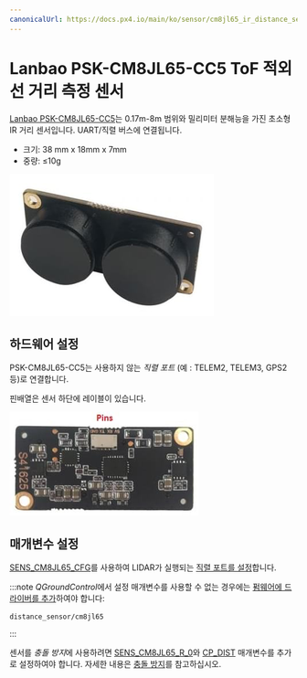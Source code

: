 ```yaml
---
canonicalUrl: https://docs.px4.io/main/ko/sensor/cm8jl65_ir_distance_sensor
---
```


# Lanbao PSK-CM8JL65-CC5 ToF 적외선 거리 측정 센서

[Lanbao PSK-CM8JL65-CC5](https://www.seeedstudio.com/PSK-CM8JL65-CC5-Infrared-Distance-Measuring-Sensor-p-4028.html)는 0.17m-8m 범위와 밀리미터 분해능을 가진 초소형 IR 거리 센서입니다. UART/직렬 버스에 연결됩니다.

- 크기: 38 mm x 18mm x 7mm
- 중량: ≤10g

![PSK-CM8JL65-CC5 ToF IR 거리 센서 - 대표 이미지](../../assets/hardware/sensors/cm8jl65/psk_cm8jl65_hero.jpg)

## 하드웨어 설정

PSK-CM8JL65-CC5는 사용하지 않는 *직렬 포트* (예 : TELEM2, TELEM3, GPS2 등)로 연결합니다.

핀배열은 센서 하단에 레이블이 있습니다.

![PSK-CM8JL65-CC5 ToF IR 거리 센서 - 핀배열 및 연결](../../assets/hardware/sensors/cm8jl65/psk-cm8jl65-cc5-02.jpg)

## 매개변수 설정

[SENS_CM8JL65_CFG](../advanced_config/parameter_reference.md#SENS_CM8JL65_CFG)를 사용하여 LIDAR가 실행되는 [직렬 포트를 설정](../peripherals/serial_configuration.md)합니다.

:::note
*QGroundControl*에서 설정 매개변수를 사용할 수 없는 경우에는 [펌웨어에 드라이버를 추가](../peripherals/serial_configuration.md#parameter_not_in_firmware)하여야 합니다:

    distance_sensor/cm8jl65
    

:::

센서를 *충돌 방지*에 사용하려면 [SENS_CM8JL65_R_0](../advanced_config/parameter_reference.md#SENS_CM8JL65_R_0)와 [CP_DIST](../advanced_config/parameter_reference.md#CP_DIST) 매개변수를 추가로 설정하여야 합니다. 자세한 내용은 [충돌 방지](../computer_vision/collision_prevention.md#rangefinder)를 참고하십시오.
